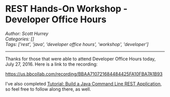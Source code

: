 # REST Hands-On Workshop - Developer Office Hours
*Author: Scott Hurrey*  
*Categories: []*  
*Tags: ['rest', 'java', 'developer office hours', 'workshop', 'developer']*  
<hr />

Thanks for those that were able to attend Developer Office Hours today, July
27, 2016. Here is a link to the recording:

https://us.bbcollab.com/recording/BBAA710721684484425FA10FBA7A1B93

I've also completed [Tutorial: Build a Java Command Line REST Application](/REST/Tutorial:%20Build%20a%20Java%20Command%20Line%20REST%20Application.html), so feel free to follow along there, as
well.

